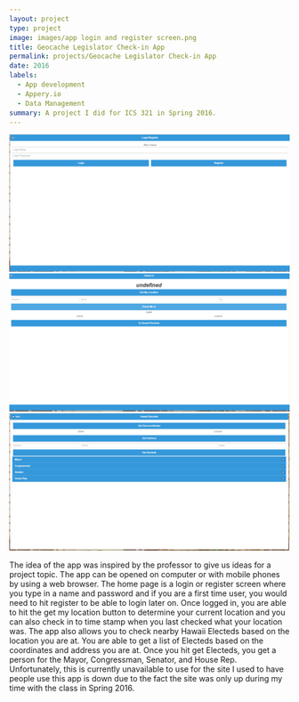 ```yaml
---
layout: project
type: project
image: images/app login and register screen.png
title: Geocache Legislator Check-in App
permalink: projects/Geocache Legislator Check-in App
date: 2016
labels:
  - App development
  - Appery.io
  - Data Management
summary: A project I did for ICS 321 in Spring 2016.
---
```


  <img class="ui image" src="../images/app login and register screen.png">
  <img class="ui image" src="../images/check in screen.png">
  <img class="ui image" src="../images/hawaii electeds screen.png">

The idea of the app was inspired by the professor to give us ideas for a project topic. The app can be opened on computer or with mobile phones by using a web browser. The home page is a login or register screen where you type in a name and password and if you are a first time user, you would need to hit register to be able to login later on. Once logged in, you are able to hit the get my location button to determine your current location and you can also check in to time stamp when you last checked what your location was. 
The app also allows you to check nearby Hawaii Electeds based on the location you are at. You are able to get a list of Electeds based on the coordinates and address you are at. Once you hit get Electeds, you get a person for the Mayor, Congressman, Senator, and House Rep.
Unfortunately, this is currently unavailable to use for the site I used to have people use this app is down due to the fact the site was only up during my time with the class in Spring 2016.



